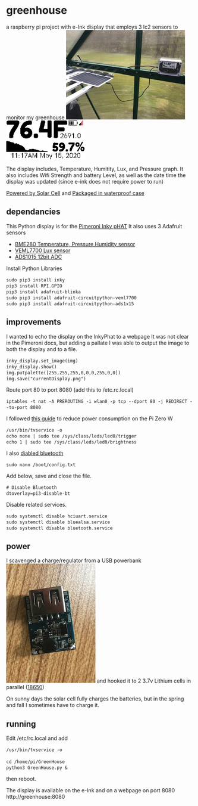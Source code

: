 # greenhouse
a raspberry pi project with e-Ink display that employs 3 Ic2 sensors to monitor my greenhouse
![running in the greenhouse](https://raw.githubusercontent.com/mcmspark/greenhouse/master/image3.jpg)
![e-ink display](https://raw.githubusercontent.com/mcmspark/greenhouse/master/currentDisplay.png)

The display includes, Temperature, Humitity, Lux, and Pressure graph.  It also includes Wifi Strength and battery Level, as well as the date time the display was updated (since e-ink does not require power to run)

[Powered by Solar Cell](https://www.amazon.com/gp/product/B01MCXZJ8Y/ref=ppx_yo_dt_b_asin_title_o05_s00?ie=UTF8&psc=1) and 
[Packaged in waterproof case](https://www.amazon.com/gp/product/B07C97HXX8/ref=ppx_yo_dt_b_asin_title_o00_s00?ie=UTF8&psc=1)

## dependancies
This Python display is for the [Pimeroni Inky pHAT](https://learn.pimoroni.com/tutorial/sandyj/getting-started-with-inky-phat)
It also uses 3 Adafruit sensors
- [BME280 Temperature, Pressure Humidity sensor](https://www.adafruit.com/product/2652)
- [VEML7700 Lux sensor](https://www.adafruit.com/product/4162)
- [ADS1015 12bit ADC](https://www.adafruit.com/product/1083)

Install Python Libraries
```
sudo pip3 install inky
pip3 install RPI.GPIO
pip3 install adafruit-blinka
sudo pip3 install adafruit-circuitpython-veml7700
sudo pip3 install adafruit-circuitpython-ads1x15
```

## improvements
I wanted to echo the display on the InkyPhat to a webpage
It was not clear in the Pimeroni docs, but adding a pallate I was able to output the image to both the display and to a file.
```
inky_display.set_image(img)
inky_display.show()
img.putpalette([255,255,255,0,0,0,255,0,0])
img.save("currentDisplay.png")
```

Route port 80 to port 8080 (add this to /etc.rc.local)
```
iptables -t nat -A PREROUTING -i wlan0 -p tcp --dport 80 -j REDIRECT --to-port 8080
```

I followed [this guide](https://www.jeffgeerling.com/blogs/jeff-geerling/raspberry-pi-zero-conserve-energy) to reduce power consumption on the Pi Zero W
```
/usr/bin/tvservice -o
echo none | sudo tee /sys/class/leds/led0/trigger
echo 1 | sudo tee /sys/class/leds/led0/brightness
```

I also [diabled bluetooth](https://scribles.net/disabling-bluetooth-on-raspberry-pi/)
```
sudo nano /boot/config.txt
```
Add below, save and close the file.
```
# Disable Bluetooth
dtoverlay=pi3-disable-bt
```
Disable related services.
```
sudo systemctl disable hciuart.service
sudo systemctl disable bluealsa.service
sudo systemctl disable bluetooth.service
```

## power
I scavenged a charge/regulator from a USB powerbank
![USB regulator](https://raw.githubusercontent.com/mcmspark/greenhouse/master/image2.jpg)
and hooked it to 2 3.7v Lithium cells in parallel ([18650](https://www.18650batterystore.com/18650-p/samsung-25r-18650.htm))

On sunny days the solar cell fully charges the batteries, but in the spring and fall I sometimes have to charge it.

## running
Edit /etc/rc.local and add
```
/usr/bin/tvservice -o

cd /home/pi/GreenHouse
python3 GreenHouse.py &
```
then reboot.

The display is available on the e-Ink and on a webpage on port 8080  http://greenhouse:8080

